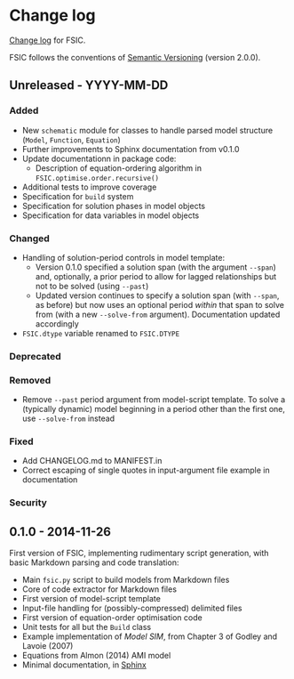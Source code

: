 # Change log

[Change log](http://keepachangelog.com/) for FSIC.

FSIC follows the conventions of
[Semantic Versioning](http://semver.org/spec/v2.0.0.html) (version 2.0.0).

## Unreleased - YYYY-MM-DD

### Added

* New `schematic` module for classes to handle parsed model structure (`Model`,
  `Function`, `Equation`)
* Further improvements to Sphinx documentation from v0.1.0
* Update documentationn in package code:
    * Description of equation-ordering algorithm in
      `FSIC.optimise.order.recursive()`
* Additional tests to improve coverage
* Specification for `build` system
* Specification for solution phases in model objects
* Specification for data variables in model objects

### Changed

* Handling of solution-period controls in model template:
    * Version 0.1.0 specified a solution span (with the argument ``--span``)
      and, optionally, a prior period to allow for lagged relationships but not
      to be solved (using ``--past``)
    * Updated version continues to specify a solution span (with ``--span``, as
      before) but now uses an optional period *within* that span to solve from
      (with a new ``--solve-from`` argument). Documentation updated accordingly
* `FSIC.dtype` variable renamed to `FSIC.DTYPE`

### Deprecated

### Removed

* Remove ``--past`` period argument from model-script template. To solve a
  (typically dynamic) model beginning in a period other than the first one, use
  ``--solve-from`` instead

### Fixed

* Add CHANGELOG.md to MANIFEST.in
* Correct escaping of single quotes in input-argument file example in
  documentation

### Security

## 0.1.0 - 2014-11-26

First version of FSIC, implementing rudimentary script generation, with basic
Markdown parsing and code translation:

* Main `fsic.py` script to build models from Markdown files
* Core of code extractor for Markdown files
* First version of model-script template
* Input-file handling for (possibly-compressed) delimited files
* First version of equation-order optimisation code
* Unit tests for all but the `Build` class
* Example implementation of *Model SIM*, from Chapter 3 of Godley and Lavoie
  (2007)
* Equations from Almon (2014) AMI model
* Minimal documentation, in [Sphinx](http://sphinx-doc.org/)

